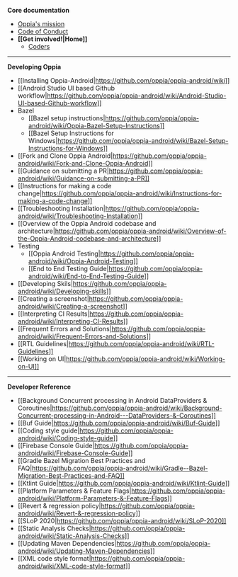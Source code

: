 **Core documentation**
  * [Oppia's mission](https://github.com/oppia/oppia/wiki/Oppia's-Mission)
  * [Code of Conduct](https://github.com/oppia/oppia/blob/develop/.github/CODE_OF_CONDUCT.md)
  * **[[Get involved!|Home]]**
    * [Coders](https://github.com/oppia/oppia-android/wiki#onboarding-instructions)

---
**Developing Oppia**
  * [[Installing Oppia-Android|https://github.com/oppia/oppia-android/wiki]]
  * [[Android Studio UI based Github workflow|https://github.com/oppia/oppia-android/wiki/Android-Studio-UI-based-Github-workflow]]
  * Bazel
    * [[Bazel setup instructions|https://github.com/oppia/oppia-android/wiki/Oppia-Bazel-Setup-Instructions]]
    * [[Bazel Setup Instructions for Windows|https://github.com/oppia/oppia-android/wiki/Bazel-Setup-Instructions-for-Windows]]
  * [[Fork and Clone Oppia Android|https://github.com/oppia/oppia-android/wiki/Fork-and-Clone-Oppia-Android]]
  * [[Guidance on submitting a PR|https://github.com/oppia/oppia-android/wiki/Guidance-on-submitting-a-PR]]
  * [[Instructions for making a code change|https://github.com/oppia/oppia-android/wiki/Instructions-for-making-a-code-change]]
  * [[Troubleshooting Installation|https://github.com/oppia/oppia-android/wiki/Troubleshooting-Installation]]
  * [[Overview of the Oppia Android codebase and architecture|https://github.com/oppia/oppia-android/wiki/Overview-of-the-Oppia-Android-codebase-and-architecture]]
  * Testing
    * [[Oppia Android Testing|https://github.com/oppia/oppia-android/wiki/Oppia-Android-Testing]]
    * [[End to End Testing Guide|https://github.com/oppia/oppia-android/wiki/End-to-End-Testing-Guide]]
  * [[Developing Skils|https://github.com/oppia/oppia-android/wiki/Developing-skills]]
  * [[Creating a screenshot|https://github.com/oppia/oppia-android/wiki/Creating-a-screenshot]]
  * [[Interpreting CI Results|https://github.com/oppia/oppia-android/wiki/Interpreting-CI-Results]]
  * [[Frequent Errors and Solutions|https://github.com/oppia/oppia-android/wiki/Frequent-Errors-and-Solutions]]
  * [[RTL Guidelines|https://github.com/oppia/oppia-android/wiki/RTL-Guidelines]] 
  * [[Working on UI|https://github.com/oppia/oppia-android/wiki/Working-on-UI]]
---
**Developer Reference**
  * [[Background Concurrent processing in Android DataProviders & Coroutines|https://github.com/oppia/oppia-android/wiki/Background-Concurrent-processing-in-Android---DataProviders-&-Coroutines]]
  * [[Buf Guide|https://github.com/oppia/oppia-android/wiki/Buf-Guide]]
  * [[Coding style guide|https://github.com/oppia/oppia-android/wiki/Coding-style-guide]]
  * [[Firebase Console Guide|https://github.com/oppia/oppia-android/wiki/Firebase-Console-Guide]]
  * [[Gradle Bazel Migration Best Practices and FAQ|https://github.com/oppia/oppia-android/wiki/Gradle--Bazel-Migration-Best-Practices-and-FAQ]]
  * [[Ktlint Guide|https://github.com/oppia/oppia-android/wiki/Ktlint-Guide]]
  * [[Platform Parameters & Feature Flags|https://github.com/oppia/oppia-android/wiki/Platform-Parameters-&-Feature-Flags]]
  * [[Revert & regression policy|https://github.com/oppia/oppia-android/wiki/Revert-&-regression-policy]]
  * [[SLoP 2020|https://github.com/oppia/oppia-android/wiki/SLoP-2020]]
  * [[Static Analysis Checks|https://github.com/oppia/oppia-android/wiki/Static-Analysis-Checks]]
  * [[Updating Maven Dependencies|https://github.com/oppia/oppia-android/wiki/Updating-Maven-Dependencies]]
  * [[XML code style format|https://github.com/oppia/oppia-android/wiki/XML-code-style-format]]